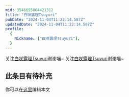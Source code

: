 ```yaml
---
mid: 3546695864421312
title: "白咲露理Tsuyuri"
pubDate: "2024-11-04T11:22:14.587Z"
updatedDate: "2024-11-04T11:22:14.587Z"
profile:
  {
    Nickname: ["白咲露理Tsuyuri"],
  }
---
```


关注[白咲露理Tsuyuri](https://space.bilibili.com/3546695864421312)谢谢喵~ 关注[白咲露理Tsuyuri](https://space.bilibili.com/3546695864421312)谢谢喵~

## 此条目有待补充
你可以在[这里](https://github.com/Yuhanawa/VTuber.ICU/edit/master/src/content/v/白咲露理Tsuyuri/index.md)编辑本文
